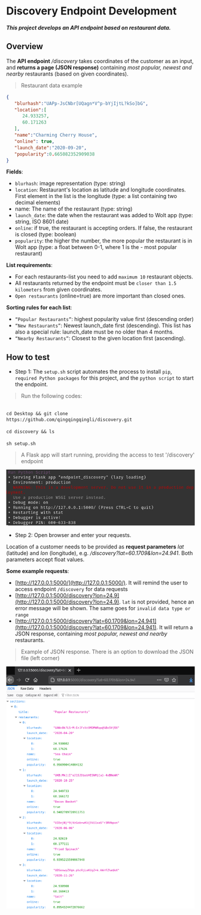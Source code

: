# Discovery Endpoint Development
***This project develops an API endpoint based on restaurant data.***

## Overview

The **API endpoint** */discovery*  takes coordinates of the customer as an input, and **returns a page (JSON response)** containing *most popular, newest and nearby* restaurants (based on given coordinates).

> Restaurant data example

```json
{
   "blurhash":"UAPp-JsCNbr[UQagn*V^p-bYjIjtL?kSo]bG",
   "location":[
      24.933257,
      60.171263
   ],
   "name":"Charming Cherry House",
   "online": true,
   "launch_date":"2020-09-20",
   "popularity":0.665082352909038
}
```

**Fields**:

- `blurhash`: image representation (type: string)
- `location`: Restaurant's location as latitude and longitude coordinates. First element in the list is the longitude (type: a list containing two decimal elements)
- name: The name of the restaurant (type: string)
- `launch_date`: the date when the restaurant was added to Wolt app (type: string, ISO 8601 date)
- `online`: if true, the restaurant is accepting orders. If false, the restaurant is closed (type: boolean)
- `popularity`: the higher the number, the more popular the restaurant is in Wolt app (type: a float between 0-1, where 1 is the - most popular restaurant)

**List requirements**:

- For each restaurants-list you need to add `maximum 10` restaurant objects.
- All restaurants returned by the endpoint must be `closer than 1.5 kilometers` from given coordinates.
- `Open restaurants` (online=true) are more important than closed ones.

**Sorting rules for each list**:

- `“Popular Restaurants”`: highest popularity value first (descending order)
- `“New Restaurants”`: Newest launch_date first (descending). This list has also a special rule: launch_date must be no older than 4 months.
- `“Nearby Restaurants”`: Closest to the given location first (ascending).


## How to test

- Step 1: The `setup.sh` script automates the process to install `pip`, `required Python packages` for this project, and the `python script` to start the endpoint.

> Run the following codes:

```shell

cd Desktop && git clone https://github.com/qingqingqingli/discovery.git

cd discovery && ls

sh setup.sh

```

> A Flask app will start running, providing the access to test '/discovery' endpoint

[![setup_2](https://github.com/qingqingqingli/discovery/blob/main/images/setup_2.png)](https://github.com/qingqingqingli/discovery)

- Step 2: Open browser and enter your requests.

Location of a customer needs to be provided as **request parameters** *lat* (latitude) and *lon* (longitude), e.g. */discovery?lat=60.1709&lon=24.941*. Both parameters accept float values.

**Some example requests**:
- [http://127.0.0.1:5000/](http://127.0.0.1:5000/). It will remind the user to access endpoint `/discovery` for data requests
- [http://127.0.0.1:5000/discovery?lon=24.9](http://127.0.0.1:5000/discovery?lon=24.9). `lat` is not provided, hence an error message will be shown. The same goes for `invalid data type or range`
- [http://127.0.0.1:5000/discovery?lat=60.1709&lon=24.941](http://127.0.0.1:5000/discovery?lat=60.1709&lon=24.941). It will return a JSON response, containing *most popular, newest and nearby* restaurants.

> Example of JSON response. There is an option to download the JSON file (left corner)

[![json_response](https://github.com/qingqingqingli/discovery/blob/main/images/json_response.png)](https://github.com/qingqingqingli/discovery)
